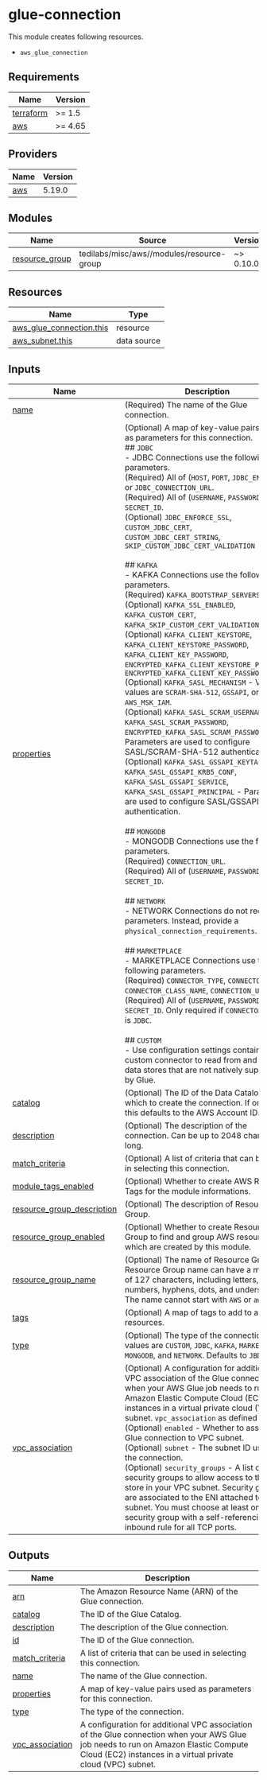 # glue-connection

This module creates following resources.

- `aws_glue_connection`

<!-- BEGINNING OF PRE-COMMIT-TERRAFORM DOCS HOOK -->
## Requirements

| Name | Version |
|------|---------|
| <a name="requirement_terraform"></a> [terraform](#requirement\_terraform) | >= 1.5 |
| <a name="requirement_aws"></a> [aws](#requirement\_aws) | >= 4.65 |

## Providers

| Name | Version |
|------|---------|
| <a name="provider_aws"></a> [aws](#provider\_aws) | 5.19.0 |

## Modules

| Name | Source | Version |
|------|--------|---------|
| <a name="module_resource_group"></a> [resource\_group](#module\_resource\_group) | tedilabs/misc/aws//modules/resource-group | ~> 0.10.0 |

## Resources

| Name | Type |
|------|------|
| [aws_glue_connection.this](https://registry.terraform.io/providers/hashicorp/aws/latest/docs/resources/glue_connection) | resource |
| [aws_subnet.this](https://registry.terraform.io/providers/hashicorp/aws/latest/docs/data-sources/subnet) | data source |

## Inputs

| Name | Description | Type | Default | Required |
|------|-------------|------|---------|:--------:|
| <a name="input_name"></a> [name](#input\_name) | (Required) The name of the Glue connection. | `string` | n/a | yes |
| <a name="input_properties"></a> [properties](#input\_properties) | (Optional) A map of key-value pairs used as parameters for this connection.<br>  ## `JDBC`<br>  - JDBC Connections use the following parameters.<br>    (Required) All of (`HOST`, `PORT`, `JDBC_ENGINE`) or `JDBC_CONNECTION_URL`.<br>    (Required) All of (`USERNAME`, `PASSWORD`) or `SECRET_ID`.<br>    (Optional) `JDBC_ENFORCE_SSL`, `CUSTOM_JDBC_CERT`, `CUSTOM_JDBC_CERT_STRING`, `SKIP_CUSTOM_JDBC_CERT_VALIDATION`<br><br>  ## `KAFKA`<br>  - KAFKA Connections use the following parameters.<br>    (Required) `KAFKA_BOOTSTRAP_SERVERS`.<br>    (Optional) `KAFKA_SSL_ENABLED`, `KAFKA_CUSTOM_CERT`, `KAFKA_SKIP_CUSTOM_CERT_VALIDATION`.<br>    (Optional) `KAFKA_CLIENT_KEYSTORE`, `KAFKA_CLIENT_KEYSTORE_PASSWORD`, `KAFKA_CLIENT_KEY_PASSWORD`, `ENCRYPTED_KAFKA_CLIENT_KEYSTORE_PASSWORD`, `ENCRYPTED_KAFKA_CLIENT_KEY_PASSWORD`<br>    (Optional) `KAFKA_SASL_MECHANISM` - Valid values are `SCRAM-SHA-512`, `GSSAPI`, or `AWS_MSK_IAM`.<br>    (Optional) `KAFKA_SASL_SCRAM_USERNAME`, `KAFKA_SASL_SCRAM_PASSWORD`, `ENCRYPTED_KAFKA_SASL_SCRAM_PASSWORD` - Parameters are used to configure SASL/SCRAM-SHA-512 authentication.<br>    (Optional) `KAFKA_SASL_GSSAPI_KEYTAB`, `KAFKA_SASL_GSSAPI_KRB5_CONF`, `KAFKA_SASL_GSSAPI_SERVICE`, `KAFKA_SASL_GSSAPI_PRINCIPAL` - Parameters are used to configure SASL/GSSAPI authentication.<br><br>  ## `MONGODB`<br>  - MONGODB Connections use the following parameters.<br>    (Required) `CONNECTION_URL`.<br>    (Required) All of (`USERNAME`, `PASSWORD`) or `SECRET_ID`.<br><br>  ## `NETWORK`<br>  - NETWORK Connections do not require parameters. Instead, provide a `physical_connection_requirements`.<br><br>  ## `MARKETPLACE`<br>  - MARKETPLACE Connections use the following parameters.<br>    (Required) `CONNECTOR_TYPE`, `CONNECTOR_URL`, `CONNECTOR_CLASS_NAME`, `CONNECTION_URL`.<br>    (Required) All of (`USERNAME`, `PASSWORD`) or `SECRET_ID`. Only required if `CONNECTOR_TYPE` is `JDBC`.<br><br>  ## `CUSTOM`<br>  - Use configuration settings contained in a custom connector to read from and write to data stores that are not natively supported by Glue. | `map(string)` | n/a | yes |
| <a name="input_catalog"></a> [catalog](#input\_catalog) | (Optional) The ID of the Data Catalog in which to create the connection. If omitted, this defaults to the AWS Account ID. | `string` | `null` | no |
| <a name="input_description"></a> [description](#input\_description) | (Optional) The description of the connection. Can be up to 2048 characters long. | `string` | `"Managed by Terraform."` | no |
| <a name="input_match_criteria"></a> [match\_criteria](#input\_match\_criteria) | (Optional) A list of criteria that can be used in selecting this connection. | `list(string)` | `[]` | no |
| <a name="input_module_tags_enabled"></a> [module\_tags\_enabled](#input\_module\_tags\_enabled) | (Optional) Whether to create AWS Resource Tags for the module informations. | `bool` | `true` | no |
| <a name="input_resource_group_description"></a> [resource\_group\_description](#input\_resource\_group\_description) | (Optional) The description of Resource Group. | `string` | `"Managed by Terraform."` | no |
| <a name="input_resource_group_enabled"></a> [resource\_group\_enabled](#input\_resource\_group\_enabled) | (Optional) Whether to create Resource Group to find and group AWS resources which are created by this module. | `bool` | `true` | no |
| <a name="input_resource_group_name"></a> [resource\_group\_name](#input\_resource\_group\_name) | (Optional) The name of Resource Group. A Resource Group name can have a maximum of 127 characters, including letters, numbers, hyphens, dots, and underscores. The name cannot start with `AWS` or `aws`. | `string` | `""` | no |
| <a name="input_tags"></a> [tags](#input\_tags) | (Optional) A map of tags to add to all resources. | `map(string)` | `{}` | no |
| <a name="input_type"></a> [type](#input\_type) | (Optional) The type of the connection. Valid values are `CUSTOM`, `JDBC`, `KAFKA`, `MARKETPLACE`, `MONGODB`, and `NETWORK`. Defaults to `JBDC`. | `string` | `"JDBC"` | no |
| <a name="input_vpc_association"></a> [vpc\_association](#input\_vpc\_association) | (Optional) A configuration for additional VPC association of the Glue connection when your AWS Glue job needs to run on Amazon Elastic Compute Cloud (EC2) instances in a virtual private cloud (VPC) subnet. `vpc_association` as defined below.<br>    (Optional) `enabled` - Whether to associate Glue connection to VPC subnet.<br>    (Optional) `subnet` - The subnet ID used by the connection.<br>    (Optional) `security_groups` - A list of IDs of security groups to allow access to the data store in your VPC subnet. Security groups are associated to the ENI attached to your subnet. You must choose at least one security group with a self-referencing inbound rule for all TCP ports. | <pre>object({<br>    enabled         = optional(bool, false)<br>    subnet          = optional(string)<br>    security_groups = optional(set(string), [])<br>  })</pre> | `{}` | no |

## Outputs

| Name | Description |
|------|-------------|
| <a name="output_arn"></a> [arn](#output\_arn) | The Amazon Resource Name (ARN) of the Glue connection. |
| <a name="output_catalog"></a> [catalog](#output\_catalog) | The ID of the Glue Catalog. |
| <a name="output_description"></a> [description](#output\_description) | The description of the Glue connection. |
| <a name="output_id"></a> [id](#output\_id) | The ID of the Glue connection. |
| <a name="output_match_criteria"></a> [match\_criteria](#output\_match\_criteria) | A list of criteria that can be used in selecting this connection. |
| <a name="output_name"></a> [name](#output\_name) | The name of the Glue connection. |
| <a name="output_properties"></a> [properties](#output\_properties) | A map of key-value pairs used as parameters for this connection. |
| <a name="output_type"></a> [type](#output\_type) | The type of the connection. |
| <a name="output_vpc_association"></a> [vpc\_association](#output\_vpc\_association) | A configuration for additional VPC association of the Glue connection when your AWS Glue job needs to run on Amazon Elastic Compute Cloud (EC2) instances in a virtual private cloud (VPC) subnet. |
<!-- END OF PRE-COMMIT-TERRAFORM DOCS HOOK -->
